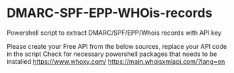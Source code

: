 # DMARC-SPF-EPP-WHOis-records
Powershell script to extract DMARC/SPF/EPP/Whois records with API key

Please create your Free API from the below sources, replace your API code in the script 
Check for necessary powershell packages that needs to be installed
https://www.whoxy.com/
https://main.whoisxmlapi.com/?lang=en
